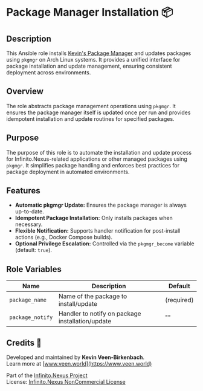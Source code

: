 # Package Manager Installation 📦

## Description

This Ansible role installs [Kevin's Package Manager](https://github.com/kevinveenbirkenbach/package-manager) and updates packages using `pkgmgr` on Arch Linux systems. It provides a unified interface for package installation and update management, ensuring consistent deployment across environments.

## Overview

The role abstracts package management operations using `pkgmgr`. It ensures the package manager itself is updated once per run and provides idempotent installation and update routines for specified packages.

## Purpose

The purpose of this role is to automate the installation and update process for Infinito.Nexus-related applications or other managed packages using `pkgmgr`. It simplifies package handling and enforces best practices for package deployment in automated environments.

## Features

- **Automatic pkgmgr Update:** Ensures the package manager is always up-to-date.
- **Idempotent Package Installation:** Only installs packages when necessary.
- **Flexible Notification:** Supports handler notification for post-install actions (e.g., Docker Compose builds).
- **Optional Privilege Escalation:** Controlled via the `pkgmgr_become` variable (default: `true`).

## Role Variables

| Name            | Description                                                     | Default |
|-----------------|-----------------------------------------------------------------|---------|
| `package_name`   | Name of the package to install/update                          | (required) |
| `package_notify` | Handler to notify on package installation/update              | "" |

## Credits 📝

Developed and maintained by **Kevin Veen-Birkenbach**.  
Learn more at [www.veen.world](https://www.veen.world)

Part of the [Infinito.Nexus Project](https://s.infinito.nexus/code)  
License: [Infinito.Nexus NonCommercial License](https://s.infinito.nexus/license)